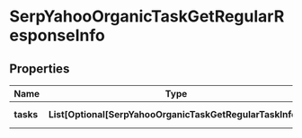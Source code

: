 # SerpYahooOrganicTaskGetRegularResponseInfo


## Properties

| Name | Type | Description | Notes |
|------------ | ------------- | ------------- | -------------|
**tasks** | **List[Optional[SerpYahooOrganicTaskGetRegularTaskInfo]]** | array of tasks |[optional]|